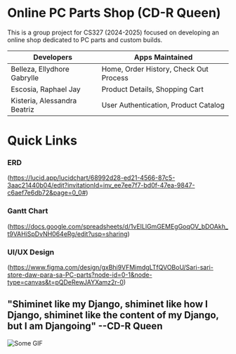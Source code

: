 # Online PC Parts Shop (CD-R Queen)
This is a group project for CS327 (2024-2025) focused on developing an online shop dedicated to PC parts and custom builds.


| **Developers**                    | **Apps Maintained**                    |
| --------------------------------- | -------------------------------------- |
| Belleza, Ellydhore Gabrylle       | Home, Order History, Check Out Process |
| Escosia, Raphael Jay              | Product Details, Shopping Cart         |
| Kisteria, Alessandra Beatriz      | User Authentication, Product Catalog   |

# Quick Links

### ERD 
  (https://lucid.app/lucidchart/68992d28-ed21-4566-87c5-3aac21440b04/edit?invitationId=inv_ee7ee7f7-bd0f-47ea-9847-c6aef7e6db72&page=0_0#)

### Gantt Chart
  (https://docs.google.com/spreadsheets/d/1vEILlGmGEMEgGoqOV_bDOAkh_t9VAHiSpDvNH064eRg/edit?usp=sharing)

### UI/UX Design
  (https://www.figma.com/design/gxBhi9VFMimdgLTfQVOBoU/Sari-sari-store-daw-para-sa-PC-parts?node-id=0-1&node-type=canvas&t=pQDeRewJAYXamz2r-0)

## "Shiminet like my Django, shiminet like how I Django, shiminet like the content of my Django, but I am Djangoing" --CD-R Queen

![Some GIF](https://i.pinimg.com/originals/6a/cd/07/6acd0780a4c693b2cf8da52b5c44b18e.gif)
